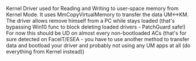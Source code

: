 Kernel Driver used for Reading and Writing to user-space memory from Kernel Mode. It uses MmCopyVirtualMemory to transfer the data UM<->KM. The driver allows remove himself from a PC while stays loaded (that's bypassing Win10 func to block deleting loaded drivers - PatchGuard safe!) For now this should be UD on almost every non-bootloaded ACs (that's for sure detected on FaceIT/ESEA - you have to use another method to transfer data and bootload your driver and probably not using any UM apps at all (do everything from Kernel instead))
